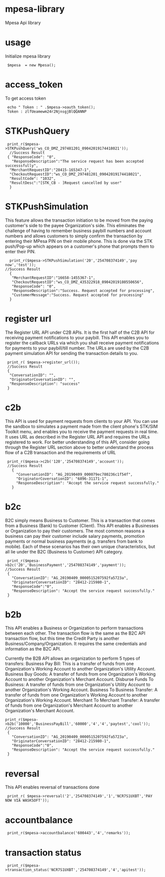 # mpesa-library
Mpesa Api library 

# usage
Initialize mpesa library

     $mpesa  = new Mpesa();
     
 # access_token
  To get access token
  
     echo " Token : " .$mpesa->oauth_token();  
     Token : zlfUeamewm24r2NjnsgjBlQQANNP
    
 # STKPushQuery
 
     
     print_r($mpesa->STKPushQuery('ws_CO_DMZ_297481201_09042019174418021'));        
      //Success Result 
     { "ResponseCode": "0", 
       "ResponseDescription":"The service request has been accepted successsfully", 
      "MerchantRequestID":"28415-165347-1",
      "CheckoutRequestID":"ws_CO_DMZ_297481201_09042019174418021",
      "ResultCode": "1032", 
      "ResultDesc":"[STK_CB - ]Request cancelled by user" 
      }
      
  # STKPushSimulation
   This feature allows the transaction initiation to be moved from the paying customer's side to the payee Organization's side. This   eliminates the challenge of having to remember business paybill numbers and account numbers and allows customers to simply confirm the transaction by entering their MPesa PIN on their mobile phone. This is done via the STK push/Pop-up which appears on a customer's phone that prompts them to enter their PIN. 
   
      print_r($mpesa->STKPushSimulation('20','254708374149','pay now','test'));
    //Success Result 
      { 
       "MerchantRequestID":"16658-1455367-1", 
       "CheckoutRequestID":"ws_CO_DMZ_435322918_09042019180550656", 
       "ResponseCode": "0",        
       "ResponseDescription":"Success. Request accepted for processing", 
       "CustomerMessage":"Success. Request accepted for processing"
      }
     
  # register url
  The Register URL API under C2B APIs. It is the first half of the C2B API for receiving payment notifications to your paybill. This API enables you to register the callback URLs via which you shall receive payment notifications for payments to your paybill/till number. The URLs are used by the C2B payment simulation API for sending the transaction details to you.
  
     print_r( $mpesa->register_url());   
     //Success Result 
     {
      "ConversationID": "", 
      "OriginatorCoversationID": "", 
      "ResponseDescription": "success"
     }
     
  # c2b
  This API is used for payment requests from clients to your API. You can use the sandbox to simulates a payment made from the client phone's STK/SIM Toolkit menu, and enables you to receive the payment requests in real time. It uses URL as described in the Register URL API and requires the URLs registered to work. For better understanding of this API, consider going through the Register URL section above to better understand the process flow of a C2B transaction and the requirements of URL
  
     print_r($mpesa->c2b('120','254708374149','account'));
     //Success Result 
       { 
         "ConversationID": "AG_20190409_000079ec780236c1f54f", 
         "OriginatorCoversationID": "6896-31171-1",
         "ResponseDescription": "Accept the service request successfully."
       }
     
   # b2c
   B2C simply means Business to Customer. This is a transaction that comes from a Business (Bank) to Customer (Client). This API enables a Businesses or Organization to pay their customers. The most common reasons a business can pay their customer include salary payments, promotion payments or normal business payments (e.g. transfers from bank to mobile). Each of these scenarios has their own unique characteristics, but all lie under the B2C (Business to Customer) API category.
   
     print_r($mpesa->b2c('20','BusinessPayment','254708374149','payment'));
    //Success Result 
     { 
       "ConversationID": "AG_20190409_0000515207592fa5723a", 
       "OriginatorConversationID": "28412-215980-1", 
       "ResponseCode":"0",
       "ResponseDescription": "Accept the service request successfully." 
     }
   
   # b2b
   This API enables a Business or Organization to perform transactions between each other. The transaction flow is the same as the B2C API transaction flow, but this time the Credit Party is another Business/Company/Organization. It requires the same credentials and information as the B2C API.

Currently the B2B API allows an organization to perform 5 types of transfers:
Business Pay Bill: This is a transfer of funds from one Organization's Working Account to another Organization's Utility Account.
Business Buy Goods: A transfer of funds from one Organization's Working Account to another Organization's Merchant Account.
Disburse Funds To Business: A transfer of funds from one Organization's Utility Account to another Organization's Working Account.
Business To Business Transfer: A transfer of funds from one Organization's Working Account to another Organization's Working Account.
Merchant To Merchant Transfer: A transfer of funds from one Organization's Merchant Account to another Organization's Merchant Account.

    print_r($mpesa->b2b('10000','BusinessPayBill','60000','4','4','paytest','cool'));
    //Success Result 
     { 
       "ConversationID": "AG_20190409_0000515207592fa5723a", 
       "OriginatorConversationID": "28412-215980-1", 
       "ResponseCode":"0",
       "ResponseDescription": "Accept the service request successfully." 
     }
     
   # reversal
   This API enables reversal of transactions done
   
     print_r( $mpesa->reversal('2','254708374149','1','NCR7S1UXBT','PAY NOW VIA WASKSOFT'));
     
  # accountbalance
     print_r($mpesa->accountbalance('600443','4','remarks'));
     
  # transaction status
     print_r($mpesa->transaction_status('NCR7S1UXBT','254708374149','4','apitest'));
  
 
  
